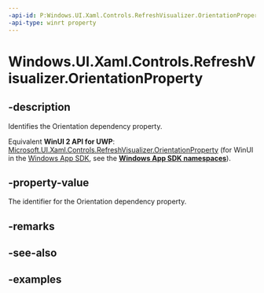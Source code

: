 ```yaml
---
-api-id: P:Windows.UI.Xaml.Controls.RefreshVisualizer.OrientationProperty
-api-type: winrt property
---
```


<!-- Property syntax.
public DependencyProperty OrientationProperty { get; }
-->

# Windows.UI.Xaml.Controls.RefreshVisualizer.OrientationProperty

## -description

Identifies the Orientation dependency property.

Equivalent **WinUI 2 API for UWP**: [Microsoft.UI.Xaml.Controls.RefreshVisualizer.OrientationProperty](/windows/winui/api/microsoft.ui.xaml.controls.refreshvisualizer.orientationproperty) (for WinUI in the [Windows App SDK](/windows/apps/windows-app-sdk/), see the **[Windows App SDK namespaces](/windows/windows-app-sdk/api/winrt/)**).

## -property-value

The identifier for the Orientation dependency property.

## -remarks

## -see-also

## -examples

